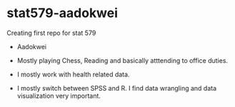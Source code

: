 # stat579-aadokwei
Creating first repo for stat 579


- Aadokwei

- Mostly playing Chess, Reading and basically atttending to office duties. 

- I mostly work with health related data. 

- I mostly switch between SPSS and R. I find data wrangling and data visualization very important. 

